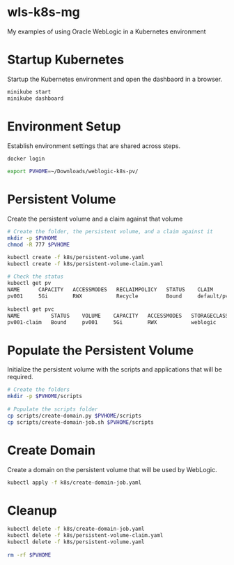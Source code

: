 # wls-k8s-mg
My examples of using Oracle WebLogic in a Kubernetes environment

# Startup Kubernetes
Startup the Kubernetes environment and open the dashbaord in a browser.

```bash
minikube start
minikube dashboard
```
# Environment Setup
Establish environment settings that are shared across steps.

```bash
docker login
 
export PVHOME=~/Downloads/weblogic-k8s-pv/
```
# Persistent Volume

Create the persistent volume and a claim against that volume

```bash
# Create the folder, the persistent volume, and a claim against it
mkdir -p $PVHOME
chmod -R 777 $PVHOME

kubectl create -f k8s/persistent-volume.yaml
kubectl create -f k8s/persistent-volume-claim.yaml
 
# Check the status
kubectl get pv
NAME      CAPACITY   ACCESSMODES   RECLAIMPOLICY   STATUS    CLAIM                 STORAGECLASS   REASON    AGE
pv001     5Gi        RWX           Recycle         Bound     default/pv001-claim   weblogic                 11s
 
kubectl get pvc
NAME          STATUS    VOLUME    CAPACITY   ACCESSMODES   STORAGECLASS   AGE
pv001-claim   Bound     pv001     5Gi        RWX           weblogic       6s
```

# Populate the Persistent Volume
Initialize the persistent volume with the scripts and applications that will be required.

```bash
# Create the folders
mkdir -p $PVHOME/scripts
 
# Populate the scripts folder
cp scripts/create-domain.py $PVHOME/scripts
cp scripts/create-domain-job.sh $PVHOME/scripts
```

# Create Domain
Create a domain on the persistent volume that will be used by WebLogic.

```bash
kubectl apply -f k8s/create-domain-job.yaml
```


# Cleanup

```bash
kubectl delete -f k8s/create-domain-job.yaml
kubectl delete -f k8s/persistent-volume-claim.yaml
kubectl delete -f k8s/persistent-volume.yaml
 
rm -rf $PVHOME
```